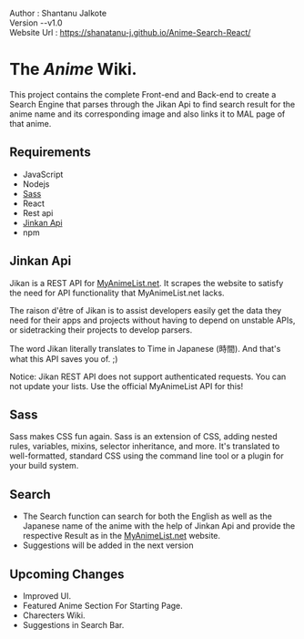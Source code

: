 Author : Shantanu Jalkote<br>
Version --v1.0<br>
Website Url : https://shanatanu-j.github.io/Anime-Search-React/

# The ***Anime*** Wiki.
This project contains the complete Front-end and Back-end to create a Search Engine that parses through the Jikan Api to find search result for the anime name and its corresponding image and also links it to MAL page of that anime.

## Requirements
- JavaScript
- Nodejs
- [Sass](https://sass-lang.com/)
- React
- Rest api
- [Jinkan Api](https://jikan.moe/)
- npm

## Jinkan Api

Jikan is a REST API for [MyAnimeList.net](https://myanimelist.net/). It scrapes the website to satisfy the need for API functionality that MyAnimeList.net lacks.

The raison d'être of Jikan is to assist developers easily get the data they need for their apps and projects without having to depend on unstable APIs, or sidetracking their projects to develop parsers.

The word Jikan literally translates to Time in Japanese (時間). And that's what this API saves you of. ;)

Notice: Jikan REST API does not support authenticated requests. You can not update your lists. Use the official MyAnimeList API for this!

## Sass
Sass makes CSS fun again. Sass is an extension of CSS, adding nested rules, variables, mixins, selector inheritance, and more. It's translated to well-formatted, standard CSS using the command line tool or a plugin for your build system.

## Search
- The Search function can search for both the English as well as the Japanese name of the anime with the help of Jinkan Api and provide the respective Result as in the [MyAnimeList.net](https://myanimelist.net/) website.
- Suggestions will be added in the next version

## Upcoming Changes
- Improved UI.
- Featured Anime Section For Starting Page.
- Charecters Wiki.
- Suggestions in Search Bar.
